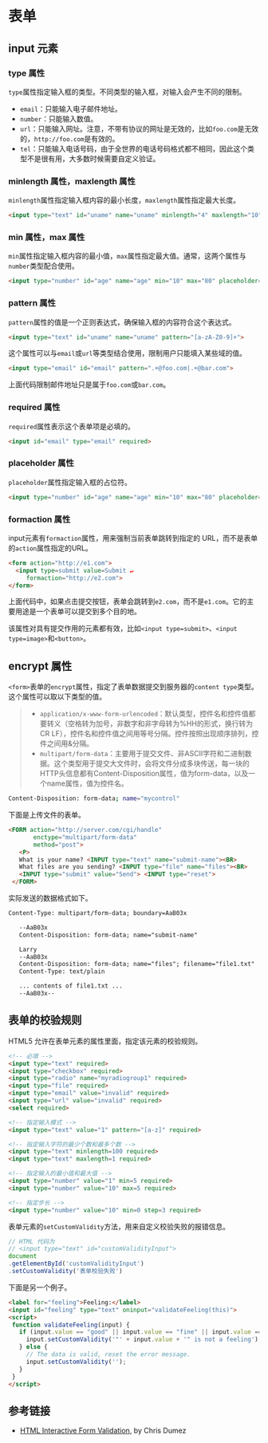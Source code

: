 # 表单

## input 元素

### type 属性

`type`属性指定输入框的类型。不同类型的输入框，对输入会产生不同的限制。

- `email`：只能输入电子邮件地址。
- `number`：只能输入数值。
- `url`：只能输入网址。注意，不带有协议的网址是无效的，比如`foo.com`是无效的，`http://foo.com`是有效的。
- `tel`：只能输入电话号码，由于全世界的电话号码格式都不相同，因此这个类型不是很有用，大多数时候需要自定义验证。

### minlength 属性，maxlength 属性

`minlength`属性指定输入框内容的最小长度，`maxlength`属性指定最大长度。

```html
<input type="text" id="uname" name="uname" minlength="4" maxlength="10">
```

### min 属性，max 属性

`min`属性指定输入框内容的最小值，`max`属性指定最大值。通常，这两个属性与`number`类型配合使用。

```html
<input type="number" id="age" name="age" min="10" max="80" placeholder="30">
```

### pattern 属性

`pattern`属性的值是一个正则表达式，确保输入框的内容符合这个表达式。

```html
<input type="text" id="uname" name="uname" pattern="[a-zA-Z0-9]+">
```

这个属性可以与`email`或`url`等类型结合使用，限制用户只能填入某些域的值。

```html
<input type="email" id="email" pattern=".+@foo.com|.+@bar.com">
```

上面代码限制邮件地址只是属于`foo.com`或`bar.com`。

### required 属性

`required`属性表示这个表单项是必填的。

```html
<input id="email" type="email" required>
```

### placeholder 属性

`placeholder`属性指定输入框的占位符。

```html
<input type="number" id="age" name="age" min="10" max="80" placeholder="30">
```

### formaction 属性

input元素有`formaction`属性，用来强制当前表单跳转到指定的 URL，而不是表单的`action`属性指定的URL。

```html
<form action="http://e1.com">
  <input type=submit value=Submit ↵
     formaction="http://e2.com">
</form>
```

上面代码中，如果点击提交按钮，表单会跳转到`e2.com`，而不是`e1.com`。它的主要用途是一个表单可以提交到多个目的地。

该属性对具有提交作用的元素都有效，比如`<input type=submit>`、`<input type=image>`和`<button>`。

## encrypt 属性

`<form>`表单的`encrypt`属性，指定了表单数据提交到服务器的`content type`类型。这个属性可以取以下类型的值。

> - `application/x-www-form-urlencoded`：默认类型，控件名和控件值都要转义（空格转为加号，非数字和非字母转为%HH的形式，换行转为CR LF），控件名和控件值之间用等号分隔。控件按照出现顺序排列，控件之间用&分隔。
> - `multipart/form-data`：主要用于提交文件、非ASCII字符和二进制数据。这个类型用于提交大文件时，会将文件分成多块传送，每一块的HTTP头信息都有Content-Disposition属性，值为form-data，以及一个name属性，值为控件名。

```bash
Content-Disposition: form-data; name="mycontrol"
```

下面是上传文件的表单。

```html
<FORM action="http://server.com/cgi/handle"
       enctype="multipart/form-data"
       method="post">
   <P>
   What is your name? <INPUT type="text" name="submit-name"><BR>
   What files are you sending? <INPUT type="file" name="files"><BR>
   <INPUT type="submit" value="Send"> <INPUT type="reset">
 </FORM>
```

实际发送的数据格式如下。

```html
Content-Type: multipart/form-data; boundary=AaB03x

   --AaB03x
   Content-Disposition: form-data; name="submit-name"

   Larry
   --AaB03x
   Content-Disposition: form-data; name="files"; filename="file1.txt"
   Content-Type: text/plain

   ... contents of file1.txt ...
   --AaB03x--
```

## 表单的校验规则

HTML5 允许在表单元素的属性里面，指定该元素的校验规则。

```html
<!-- 必填 -->
<input type="text" required>
<input type="checkbox" required>
<input type="radio" name="myradiogroup1" required>
<input type="file" required>
<input type="email" value="invalid" required>
<input type="url" value="invalid" required>
<select required>

<!-- 指定输入模式 -->
<input type="text" value="1" pattern="[a-z]" required>

<!-- 指定输入字符的最少个数和最多个数 -->
<input type="text" minlength=100 required>
<input type="text" maxlength=1 required>

<!-- 指定输入的最小值和最大值 -->
<input type="number" value="1" min=5 required>
<input type="number" value="10" max=5 required>

<!-- 指定步长 -->
<input type="number" value="10" min=0 step=3 required>
```

表单元素的`setCustomValidity`方法，用来自定义校验失败的报错信息。

```javascript
// HTML 代码为
// <input type="text" id="customValidityInput">
document
.getElementById('customValidityInput')
.setCustomValidity('表单校验失败')
```

下面是另一个例子。

```html
<label for="feeling">Feeling:</label>
<input id="feeling" type="text" oninput="validateFeeling(this)">
<script>
 function validateFeeling(input) {
   if (input.value == "good" || input.value == "fine" || input.value == "tired") {
     input.setCustomValidity('"' + input.value + '" is not a feeling');
   } else {
     // The data is valid, reset the error message.
     input.setCustomValidity('');
   }
 }
</script>
```

## 参考链接

- [HTML Interactive Form Validation](https://webkit.org/blog/7099/html-interactive-form-validation/), by Chris Dumez

